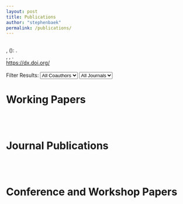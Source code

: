 ```yaml
---
layout: post
title: Publications
author: "stephenbaek"
permalink: /publications/
---
```


<script src="https://code.jquery.com/jquery-3.2.1.min.js"></script>
<script type="text/javascript" src="https://cdn.jsdelivr.net/gh/pcooksey/bibtex-js@1.0.0/src/bibtex_js.min.js"></script>
<script>
    function bibtex_callback(bibtex_display){
        // Count the total number of publicatiions within the category (for numbering)
        let pub_cnt = 0        
        for (let i = 0; i < bibtex_display.children.length; i++) {
            pub_cnt += bibtex_display.children[i].getElementsByClassName('bibtexentry').length;
        }
        // For each year
        for (let i = 0; i < bibtex_display.children.length; i++) {
            // Remove the entry if the current year publication is empty
            if(bibtex_display.children[i].getElementsByClassName('bibtexentry').length == 0){
                bibtex_display.children[i].remove();
                i--;
            }
            // Otherwise
            else{
                // Convert entries to lists
                let entries = bibtex_display.children[i].getElementsByClassName('bibtexentry')
                for(let j = 0; j < entries.length; j++){
                    if(entries[j].getElementsByClassName('image').length){
                        var img = document.createElement("img");
                        img.src = "/assets/publications/" + entries[j].getElementsByClassName('image')[0].innerHTML;
                        entries[j].appendChild(img);
                        entries[j].getElementsByClassName('image')[0].parentElement.remove();
                        entries[j].style.paddingBottom = "50px"
                    }
                    entries[j].innerHTML = "<li>" + entries[j].innerHTML + "</li>";
                }
                bibtex_display.children[i].getElementsByClassName('templates')[0].innerHTML = 
                    "<ol start = '" + pub_cnt.toString() + "' reversed='reversed'>" + bibtex_display.children[i].getElementsByClassName('templates')[0].innerHTML + "</ol>";
                pub_cnt = pub_cnt - bibtex_display.children[i].getElementsByClassName('bibtexentry').length;
            }
        }
    }
    function noyear_callback(bibtex_display){
        let entries = bibtex_display.getElementsByClassName('bibtexentry');
        for(let i = 0; i < entries.length; i++){
            if(entries[i].getElementsByClassName('howpublished').length == 0){
                entries[i].remove();
                i--;
            }
        }
        bibtex_callback(bibtex_display)
        let titles = bibtex_display.getElementsByTagName('h2');
        for(let i = 0; i < titles.length; i++){
            titles[i].remove();
            i--;
        }
    }
</script>

<!-- <bibtex src="test.bib"></bibtex>
<bibtex src="text1.bib"></bibtex> -->
<bibtex src="/assets/publications/publications.bib"></bibtex>
<div class="bibtex_structure">
  <div class="group year" extra="DESC number">
    <h2 class="title"></h2>
    <div class="templates"></div>
  </div>
</div>

<div class="bibtex_template">
    <div style="font-weight: bold;">
        <span class="title"></span>
    </div>
    <div class="if author">
        <span class="author" max="10"></span>
    </div>
    <div class="if journal">
        <span class="journal" style="font-style: italic;"></span><span class="if volume">, <span class="volume"></span><span class="if number">(<span class="number"></span>)</span>:</span><span class="if pages"> <span class="pages"></span></span>.
    </div>
    <div class="if booktitle">
        <span class="booktitle" style="font-style: italic;"></span><span class="if address">, <span class="address"></span></span><span class="if pages">, <span class="pages"></span></span>.
    </div>
    <div class="if howpublished">
        <span class="howpublished"></span>
    </div>
    <div class="if doi">
        <a class="bibtexVar" href="http://dx.doi.org/+DOI+" extra="doi">
        https://dx.doi.org/<span class="doi"></span>
        </a>
    </div>
    <div class="if addendum">
        <span class="addendum" style="color:#E84A5F; font-weight: bold;"></span>
    </div>
    <div class="if image">
        <span class="image"></span>
    </div>
    <!-- <img class="bibtexVar" extra="BIBTEXKEY" id='+BIBTEXKEY+'> -->
    <!-- <img class="bibtexVar" src="/assets/publications/+BIBTEXKEY+.jpg" extra="BIBTEXKEY" onerror="imgError(this)"> -->
    <br/>
</div>
<!-- 
<input type="text" class="bibtex_search" id="searchbar" placeholder="Search publications"> -->


<div>
Filter Results: 
<select class="bibtex_search bibtex_generate_author" search="author">
  <option value="">All Coauthors</option>
</select>
<select class="bibtex_search bibtex_generate_journal" search="journal">
  <option value="">All Journals</option>
</select>
</div>


# Working Papers
<div class="bibtex_display" bibtextypekey="MISC" callback="noyear_callback(bibtex_display)"></div>
<br/>&nbsp;<br/>


# Journal Publications
<div class="bibtex_display" bibtextypekey="ARTICLE" callback="bibtex_callback(bibtex_display)"></div>

<br/>&nbsp;<br/>

# Conference and Workshop Papers
<div class="bibtex_display" bibtextypekey="INPROCEEDINGS" callback="bibtex_callback(bibtex_display)"></div>




<!-- 
# Working Papers

0. **Federated learning on adaptively weighted nodes by bilevel optimization**<br/>
Huang, Y., Lin, Q., Baek, S., & Street, N.<br/>
[arXiv:2207.10751](https://arxiv.org/abs/2207.10751)

0. **Physics-aware recurrent convolutional (PARC) neural networks to assimilate meso-scale reactive mechanics of energetic materials**<br/>
Nguyen, P. C., Nguyen, Y.-T., Choi, J. B., Seshadri, P. K., Udaykumar, H., & Baek, S.<br/>
[arXiv:2204.07234](https://arxiv.org/abs/2204.07234)

0. **A predictive model using a deep segmentation network for acute coronary events (ACE) after breast radiotherapy**<br/>
Choi, B. S., Yoo, S. K., Moon, J., Chung, S. Y., Oh, J., Baek, S., Kim, Y., Chang, J. S., Kim, H., & Kim, J. S.<br/>

0. **On the role of depth predictions for 3d human pose estimation**<br/>
Diaz-Arias, A., Messmore, M., Shin, D., & Baek, S.<br/>
[arXiv:2103.02521](https://arxiv.org/abs/2103.02521)

0. **Interpretable sequence classification via prototype trajectory**<br/>
Hong, D., Baek, S., & Wang, T.<br/>
[arXiv:2007.01777](https://arxiv/org/abs/2007.01777)
{:start="5"}
{:reversed="reversed"} 

<br/>&nbsp;

# Journal Publications
### 2022
0. **Synthesizing controlled microstructures of porous media using generative adversarial networks and reinforcement learning**<br/>
Nguyen, P. C., Vlassis, N. N., Bahmani, B., Sun, W., Udaykumar, H., & Baek, S.<br/>
*Scientific Reports*,<br/>
[doi:10.1038/s41598-022-12845-7](https://doi.org/10.1038/s41598-022-12845-7)<br/>
![](/assets/publications/nguyen2022ganac.png)<br/>&nbsp;

0. **Enabling AI innovation via data and model sharing: an overview of the NSF Convergence Accelerator Track D**<br/>
Baru, C., Pozmantier, M., Altintas, I., Baek, S., Cohen, J., Condon, L., Fanti, G., Fernandez, R. C., Jackson, E., Lall, U., Landman, B., Li, H. H., Marin, C., Lopez, B. M., Metaxas, D., Olsen, B., Page, G., Shang, J., Turkan, Y., & Zhang, P.<br/>
*AAAI AI Magazine*,<br/>
[doi:10.1002/aaai.12042](https://doi.org/10.1002/aaai.12042)<br/>

0. **Meso-scale simulation of energetic materials I: a method for generating synthetic microstructures using deep feature representations**<br/>
Roy, S., Neal, C., Nguyen, Y. T., Baek, S., & Udaykumar, H. S.<br/>
*Journal of Applied Physics*,<br/>
[doi:10.1063/5.0065294](https://doi.org/10.1063/5.0065294)<br/>
{:start="36"}
{:reversed="reversed"}

### 2021
0. **Machine learning model for understanding laser superhydrophobic surface functionalization**<br/>
Huang, W., Samanta, A., Chen, Y., Baek, S., Shaw, S. K., & Ding, H.<br/>
*Journal of Manufacturing Processes*,<br/>
[doi:10.1016/j.jmapro.2021.08.007](https://doi.org/10.1016/j.jmapro.2021.08.007)<br/>

0. **Body shape matters: Evidence from machine learning on body shape-income relationship**<br/>
Song, S. & Baek, S.<br/>
*PLOS ONE*,<br/>
[doi:10.1371/journal.pone.0254785](https://doi.org/10.1371/journal.pone.0254785)<br/>
(<span style="color:#E84A5F">**Featured in PsyPost, Daily Mail, CBS The Doctors TV Show, Virginia Public Radio, and others**</span>)
![](/projects/shape-matters/img/graphAE.png)<br/>&nbsp;

0. **Machine learning prediction of fall-risk in older adults using timed up & go test kinematics**<br/>
Roshdibenam, V., Jogerst, G. J., Butler, N. R., & Baek, S.<br/>
*Sensors*,<br/>
[doi:10.3390/s21103481](https://doi.org/10.3390/s21103481)<br/>

0. **ANMAF: an automated neuronal morphology analysis framework using convolutional neural networks**<br/>
Tong, L., Langton, R., Glykys, J., & Baek, S.<br/>
*Scientific Reports,*<br/>
[doi:10.1038/s41598-021-87471-w](https://doi.org/10.1038/s41598-021-87471-w)
{:start="33"}
{:reversed="reversed"}

### 2020
0. **Mesh repairing using topology graphs**<br/>
Charton, J., Baek, S., & Kim, Y.<br/>
*Journal of Computational Design and Engineering*, <br/>
[doi:10.1093/jcde/qwaa076](https://doi.org/10.1093/jcde/qwaa076)<br/>
![](/assets/publications/charton2020.jpg)<br/>&nbsp;

0. **Deep learning for synthetic microstructure generation in a materials-by-design framework for heterogeneous energeticmaterials**<br/>
Chun, S., Roy, S., Nguyen, Y. T., Choi, J. B., Udaykumar, H., & **Baek, S.**<br/>
*Scientific Reports*, 10: 13307<br/>
[doi:10.1038/s41598-020-70149-0](https://doi.org/10.1038/s41598-020-70149-0)<br/>
[Nature Research Community Blog](https://devicematerialscommunity.nature.com/posts/generating-synthetic-material-microstructures-using-generative-adversarial-networks-gan)<br/>
![](/assets/publications/chun2020gan.gif)<br/>&nbsp;

0. **ZerNet: Convolutional neural networkson arbitrary surfaces via Zernike local tangent space estimation**<br/>
Sun, Z., Rooke, E., Charton, J., He, Y., Lu, J., & **Baek, S.**<br/>
*Computer Graphics Forum*, 39(6): 204-216<br/>
[doi:10.111/cgf.14012](https://doi.org/10.1111/cgf.14012)<br/>
![](/assets/publications/sun2020zernet.png)<br/>&nbsp;

0. **Embedded spectral descriptors: learning the point-wise correspondence metric via Siamese neural networks**<br/>
Sun, Z., He, Y., Gritsenko, A., Lendasse, A., & **Baek, S.**<br/>
*Journal of Computational Design and Engineering*, 7(1): 18–29<br/>
[doi:10.1093/jcde/qwaa003](https://doi.org/10.1093/jcde/qwaa003)<br/>
![](/assets/publications/sun2020siamese.png)<br/>&nbsp;
{:start="29"}
{:reversed="reversed"}

### 2019
0. **Deep segmentation networks predict survival of non-small cell lung cancer**<br/>
**Baek, S.**, He, Y. (equal contribution), Allen, B. G., Buatti, J. M., Smith, B. J., Tong, L., Sun, Z., Li, R., Wu, J., Diehn, M., Loo, B. W., Plichta, K. A., Seyedin, S. N., Gannon, M., Cabel, K. R., Kim, Y., & Wu, X.<br/>
*Scientific Reports*, 9: 17286<br/>
[doi:10.1038/s41598-019-53461-2](https://doi.org/10.1038/s41598-019-53461-2)<br/>
![](/assets/publications/he2019cancer.png)<br/>&nbsp;

0. **Modeling and forecasting short-term power load with copula model and deep belief network**<br/>
Ouyang, T., He, Y., Li, H., Sun, Z., & **Baek, S.**<br/>
*IEEE Transactions on Emerging Topics in Computational Intelligence*, 3(2): 127-136<br/>
[doi:10.1109/TETCI.2018.2880511](https://doi.org/10.1109/TETCI.2018.2880511)

0. **4D cardiac motion modeling using pair-wise mesh registration**<br/>
Yoon, S., **Baek, S.**, & Lee, D.<br/>
*Lecture Notes in Computer Science*, 11395: 161–170<br/>
[doi:10.1007/978-3-030-12029-0_18](https://doi.org/10.1007/978-3-030-12029-0_18)
{:start="25"}
{:reversed="reversed"}

### 2018

0. **A quantitative assessment of variations in the palm surface area as a percentage of total body surface area within the general population**<br/>
Liu, T. C., Bhatt, R., Farrell, K. D., **Baek, S.**, Liu, Y. M., Abdel-Malek, K., & Arora, J.<br/>
*International Journal of Human Factors Modelling and Simulation*, 6(1): 81–96<br/>
[doi:10.1504/IJHFMS.2018.091359](https://doi.org/10.1504/IJHFMS.2018.091359)

0. **Extreme Learning Machinesfor VISualization+R - Mastering visualization with target variables**<br/>
Gritsenko, A., Akusok, A., **Baek, S.**, Miche, Y., & Lendasse, A.<br/>
*Cognitive Computation*, 10(3): 464–477<br/>
[doi:10.1007/s12559-017-9537-6](https://doi.org/10.1007/s12559-017-9537-6)<br/>
![](/assets/publications/Gritsenko2018.jpg)<br/>&nbsp;

0. **Manufacturability analysis for additive manufacturing using a novel feature recognition technique**<br/>
Shi, Y., Zhang, Y., **Baek, S.**, Backer, W. D., & Harik, R.<br/>
*Computer-Aided Design and Applications*, 15(6): 941-952<br/>
[doi:10.1080/16864360.2018.1462574](https://doi.org/10.1080/16864360.2018.1462574)<br/>
![](/assets/publications/Shi2018.jpg)<br/>&nbsp;

0. **Machine learning-aided exploration of relationship between strength and elastic properties in ascending thoracic aneurysm**<br/>
Luo, Y., Fan, Z., **Baek, S.**, & Lu, J.<br/>
*International Journal for Numerical Methods in Biomedical Engineering*, 34(6): e2977<br/>
[doi:10.1002/cnm.2977](https://doi.org/10.1002/cnm.2977)

0. **Mesh segmentation via geodesic curvature flow**<br/>
Sun, Z., Harik, R., & **Baek, S.**<br/>
*Computer-Aided Design and Applications*, 15(5): 677–683<br/>
[doi:10.1080/16864360.2018.1441235](https://doi.org/10.1080/16864360.2018.1441235)<br/>
![](/assets/publications/Sun2018.jpg)<br/>&nbsp;
{:start="22"}
{:reversed="reversed"}

### 2017

0. **Shape Terra: mechanical feature recognition based on a persistent heat signature**<br/>
Harik, R., Shi, Y., & **Baek, S.**<br/>
*Computer-Aided Design and Applications*, 14(2): 206–218<br/>
[doi:10.1080/16864360.2016.1223433](https://doi.org/10.1080/16864360.2016.1223433)<br/>
![](/assets/publications/Harik2017.jpg)<br/>&nbsp;
{:start="17"}
{: reversed="reversed"}

### 2016
0. **ELMVIS+: Fast nonlinear visualization technique based on cosine distance and extreme learning machines**<br/>
Akusok, A., **Baek, S.**, Miche, Y., Björk, K.-M., Nian, R., Lauren, P., & Lendasse, A.<br/>
*Neurocomputing*, 205: 247–263<br/>
[doi:10.1016/j.neucom.2016.04.039](https://doi.org/10.1016/j.neucom.2016.04.039)<br/>
![](/assets/publications/Akusok2016a.jpg)<br/>&nbsp;

0. **Statistical foot shape analysis for mass-customisation of footwear**<br/>
**Baek, S.-Y.** & Lee, K.<br/>
*International Journal of Computer Aided Engineering and Technology*, 8(1/2): 80–98<br/>
[doi:10.1504/IJCAET.2016.073265](https://doi.org/10.1504/IJCAET.2016.073265)
<br/>&nbsp;
{:start="16"}
{: reversed="reversed"}

### 2015
0. **Differential operators on a triangular mesh and their applications**<br/>
**Baek, S.-Y.**, Kam, D.-U., & Lee, K.<br/>
*Transactions of the Society of CAD/CAM Engineers*, 20(1): 44–54.<br/>
![](/assets/publications/Baek2015b.jpg)<br/>&nbsp;

0. **Isometric shape interpolation**<br/>
Baek, S.-Y., Lim, J., & Lee, K.<br/>
*Computers & Graphics*, 46(1): 257–263<br/>
[doi:10.1016/j.cag.2014.09.025](https://doi.org/10.1016/j.cag.2014.09.025)<br/>
<img src="/assets/GitHub-Mark-20px.png" style="display:inline;margin: 0 0 -4px 0;"> [Source Code](https://github.com/stephenbaek/isoblend)<br/>
![](/assets/publications/Baek2015a.jpg)<br/>&nbsp;

0. **An algorithm for estimating surface normal from its boundary curves**<br/>
Park, J., Kim, T., **Baek, S.-Y.**, & Lee, K.<br/>
*Journal of Computational Design and Engineering*, 2(1): 67–72<br/>
[doi:10.1016/j.jcde.2014.11.007](https://doi.org/10.1016/j.jcde.2014.11.007)<br/>
![](/assets/publications/Park2015.jpg)<br/>&nbsp;
{:start="14"}
{: reversed="reversed"}

### 2014
0. **An isometric shape interpolation method on mesh models**<br/>
**Baek, S.-Y.** & Lee, K.<br/>
*Transactionsof the Society of CAD/CAM Engineers*, 19(2): 1–10

0. **3D volume drawing on a potter’s wheel**<br/>
Cho, S., Baek, D., **Baek, S.-Y.**, Lee, K., & Bang, H.<br/>
*IEEE Computer Graphics and Applications*, 34(3): 50–58<br/>
[doi:10.1109/MCG.2014.3](https://doi.org/10.1109/MCG.2014.3)<br/>
<img src="/assets/youtube-20x20.png" style="display:inline;margin: 0 0 -4px 0;"> [Video](https://www.youtube.com/watch?v=zbYn-kwfMlc)<br/>
![](/assets/publications/Cho2014.jpg)<br/>&nbsp;

0. **Automatic detection of inferior alveolar nerve canal from cone-beam computed tomography images for dental surgery planning**<br/>
Choi, J.-H., **Baek, S.-Y.**, Kim, Y., Son, T.-G., Park, S., & Lee, K.<br/>
*Studies in Health Technology and Informatics*, 196(1): 61–65<br/>
[doi:10.3233/978-1-61499-375-9-61](https://doi.org/10.3233/978-1-61499-375-9-61)

0. **GaFinC: gaze and finger control interface for 3D model manipulation in CAD application**<br/>
Song, J., Cho, S., **Baek, S.-Y.**, Lee, K., & Bang, H.<br/>
*Computer-Aided Design*, 46(1): 239–245<br/>
[doi:10.1016/j.cad.2013.08.039](https://doi.org/10.1016/j.cad.2013.08.039)<br/>
<img src="/assets/youtube-20x20.png" style="display:inline;margin: 0 0 -4px 0;"> [Video](https://www.youtube.com/watch?v=TTwwV7xc_Aw)<br/>
![](/assets/publications/Song2014.jpg)<br/>&nbsp;
{:start="11"}
{: reversed="reversed"}

### 2013
0. **Parametric human body modeling system for virtual garment fitting**<br/>
**Baek, S.-Y.** & Lee, K.<br/>
*International Journal of Computer Aided Engineering and Technology, 5(2/3): 242–261<br/>
[doi:10.1504/IJCAET.2013.052932](https://doi.org/10.1504/IJCAET.2013.052932)

0. **Automated bone landmarks prediction on the femur using anatomical deformation technique**<br/>
**Baek, S.-Y.**, Wang, J. H., Song, I., Lee, K., Lee, J., & Koo, S.<br/>
*Computer-Aided Design*, 45(2): 505–510<br/>
[doi:10.1016/j.cad.2012.10.033](https://doi.org/10.1016/j.cad.2012.10.033)<br/>
![](/assets/publications/Baek2013a.jpg)<br/>&nbsp;
{:start="7"}
{: reversed="reversed"}

### 2012
0. **Changes in medio-lateral knee joint reactionforce of patients with over-pronation during gait due to insole parameters - A case study**<br/>
Lee, S., **Baek, S.-Y.**, Son, J., Kim, D., & Lee, K.<br/>
*Transactionsof the Society of CAD/CAM Engineers*, 17(3): 149–155

0. **Parametric human body shape modeling framework for human-centered product design**<br/>
**Baek, S.-Y.** & Lee, K.<br/>
*Computer-Aided Design*, 44(1): 56–67<br/>
[doi:10.1016/j.cad.2010.12.006](https://doi.org/10.1016/j.cad.2010.12.006)<br/>
**Top 25 Hottest Articles Published in Computer-Aided Design in 2012, Elsevier**<br/>
![](/assets/publications/Baek2012.jpg)<br/>&nbsp;
{:start="5"}
{: reversed="reversed"}

### 2010
0. **3D generic vertebra model for computer aided diagnosis**<br/>
Lee, J., **Baek, S.-Y.**, & Lee, K.<br/>
*Transactions of the Society of CAD/CAM Engineers*, 15(4): 297–305<br/>
**Best Paper of the Year**

0. **Evaluation of handheld products by computinguser hand fatigue**<br/>
Choi, J.-H., Park, S.-W., **Baek, S.-Y.**, & Lee, K.<br/>
*Simulation Modeling Practice and Theory*, 18(2): 230–239<br/>
[doi:10.1016/j.simpat.2009.10.009](https://doi.org/10.1016/j.simpat.2009.10.009)<br/>
![](/assets/publications/Choi2010.jpg)<br/>&nbsp;
{:start="3"}
{: reversed="reversed"}

### 2009
0. **Synthesis of human body shape for given body sizes using 3D body scan data**<br/>
Jang, T., **Baek, S.-Y.**, & Lee, K.<br/>
*Transactions of the Society of CAD/CAM Engineers*, 14(6): 364–373<br/>
**Best Paper of the Year**
{: reversed="reversed"}

<br/>&nbsp;

# Conference Presentations

### 2022
0. **Cation-chloride cotransporters' role in neuronal swelling during oxygen-glucose deprivation in the neonatal neocortex.**
Takezawa, Y., Langton, R., Baule, S. M., Zimmerman, M. B., Baek, S., & Glykys, J.<br/>
In *The Society for Neuroscience 2022 Annual Meeting. San Diego, California. To appear.*

0. **A deep learning approach for topology optimization to enhance structural design**
Moghadasi, N., Nguyen, P. C., & Baek, S.<br/>
In *ASME International Mechanical Engineering Congress & Exposition (IMECE). Columbus, Ohio. To appear.*

0. **Multiscale homogenization for structure-property linkage modeling in design for additive manufacturing of cellular structure**
Nguyen, P. C., Kim, Y., Choi, Y., & Baek, S.<br/>
In *ASME International Mechanical Engineering Congress & Exposition (IMECE). Columbus, Ohio. To appear.*

0. **Physics-aware AI-directed framework for microstructural design of shocked materials**
Choi, J., Nguyen, P., Nguyen, Y.-T., Udaykumar, H., & Baek, S.<br/>
*In The USACM Thematic Conference on Uncertainty Quantification for Machine Learning Integrated Physics Modeling (MLIP). Arlington, Virginia.*
(<span style="color:#E84A5F">**Best Poster Award**</span>)

0. **A novel AI-assisted framework for microstructural design of shocked materials**
Choi, J. B., Nguyen, P. C., Nguyen, Y.-T., Udaykumar, H., & Baek, S.<br/>
In *The 22nd Biennial Conference of the APS Topical Group on Shock Compression of Condensed Matter (SHOCK22). Anaheim, California.*

0. **Establishing the structure-property-performance linkage of pressed energetic materials using physics-aware recurrent convolutional neural networks (PARC)**
Nguyen, P. C. H., Choi, J. B., Nguyen, Y.-T., Udaykumar, H., & Baek, S.<br/>
In *The 22nd Biennial Conference of the APS Topical Group on Shock Compression of Condensed Matter (SHOCK22). Anaheim, California.*

0. **Learning continuum strength models for meso-scale simulations of HMX from molecular dynamics using deep neural networks**
Walters, D., Herrin, J., Sewell, T., Baek, S., & Udaykumar, H.<br/>
In *The 22nd Biennial Conference of the APS Topical Group on Shock Compression of Condensed Matter (SHOCK22). Anaheim, California.*

0. **Bridging meso- and macro-scales using machine learning for simulations of shocked heterogenous energetic materials**
Udaykumar, H., Baek, S., Nguyen, Y. T., Nguyen, P., & Sen, O.<br/>
In *The 19th U.S. National Congress on Theoretical and Applied Mechanics. Austin, Texas.*

0. **Exploring the structure-property-performance linkage of energetic materials via physics-aware recurrent convolutions**
Nguyen, P., Choi, J., Nguyen, Y.-T., Baek, S., & Udaykumar, H.<br/>
In *The Mach Conference. Baltimore, Maryland.*

0. **Synthesizing realistic images of material microstructures using convolutional neural networks**
Baek, S., Udaykumar, H., Sun, W., & Nguyen, P.<br/>
In *The 150th Annual Meeting & Exhibition of the Minerals, Metals & Materials Society (TMS2022). Anaheim, California.*
{:start="71"}
{: reversed="reversed"}

### 2021
0. Brown, C. R., Juno, J. L., Howes, G. G., Haggerty, C. C., Baek, S. S., & Batabyal, A. (2021). Anal-
ysis of instabilities in quasi-perpendicular magnetized collisionless shocks using the field-particle
correlation technique. In The 63th Annual Meeting of the APS Division of Plasma Physics.
{:start="61"}
{: reversed="reversed"}

### 2020
0. **Artificial intelligence techniques for materials-by-design of energetic materials**<br/>
Udaykumar, H. S., Baek, S., Nguyen, Y. T., Chun, S., & Seshadri, P. K.<br/>
In *The 32nd Joint Army Navy NASA Air Force (JANNAF) Energetics Systems Hazards (ESHS) Meeting. Virtual*

0. **The  use  of  machine  learning  topredict fall risk in older adults**<br/>
Jogerst, G., Roshdibenam, V., Butler, N., Xu, Y., & **Baek, S.**<br/>
In *North American Primary Care Research Group (NAPCRG) 48th Annual Meeting. San Francisco, California*

0. **Learning geometric data via generative neural networks**<br/>
**Baek, S.**<br/>
In *IISE Annual Conference & Expo 2020. New Orleans, Louisiana*

0. **Ergonomic assessment via deepconvolutional neural networks**<br/>
Shull, J. R., Kim, H., Roshdibenam, V., Fethke, N., & **Baek, S.**<br/>
In *IISE Annual Conference & Expo 2020. New Orleans, Louisiana*
{:start="60"}
{: reversed="reversed"}

### 2019
0. **NADS-Net: A nimble architecture for driver and seat belt detection via convolutional neural networks**<br/>
Chun, S., Hamidi Ghalehjegh, N., Choi, J. B., Schwarz, C. W., Gaspar, J. G., McGehee, D. V., **Baek, S.**<br/>
In *International Conference on Computer Vision (ICCV)-Autonomous Driving Workshop. Seoul, Korea*<br/>
(<span style="color:#E84A5F">**Acceptance rate:30.91%**</span>)
![](/assets/publications/chun2019nadsnet.png)<br/>&nbsp;

0. **Cotransport of water and chloride through co-cotransporters during neocortical seizures**<br/>
Duquette, E., Rahmati, N., Duquette, K., Tong, L., **Baek, S.**, Staley, K., & Glykys, J.<br/>
In *Gordon Research Conference: Spatio-Temporal Control of GABAergic Signaling and Its Breakdown in Brain Disorders. Newry, Maine, United States*

0. **Asphalt pavement crack detection based on deep learning**<br/>
Moon, B., Choi, J. B., Lee, H. D., & **Baek, S.**<br/>
In *International Conference on Smart Cities. Seoul, Korea*

0. **Synthetic CT generation using unpaired images in a CycleGAN with identity loss**<br/>
Sun, Z., **Baek, S.**, Yaddanapudi, S., & St-Aubin, J.<br/>
In *2019 Annual Meeting of the American Association of Physicists in Medicine (AAPM 2019), San Antonio, Texas*

0.  **Multi-scale embedded CNN for music tagging (MsE-CNN)**<br/>
Ghalehjegh, N. H., Vahidzadeh, M., & **Baek, S.**<br/>
In *International Conference on Machine Learning (ICML) Workshop. Long Beach, California, United States*
{:start="56"}
{: reversed="reversed"}
 
### 2018
0. **Shape matters: Evidences from machine learning on body shape-income relationship**<br/>
**Baek, S.** & Song, S.<br/>
In *88th Southern Economic Association Annual Meetings (SEA2018), Washington, D.C., United States*
 
0. **Shape matters: Evidences from machine learning on body shape-income relationship**<br/>
**Baek, S.** & Song, S.<br/>
In *28th Annual Meeting of Midwest Econometrics Group (MEG2018), Madison, Wisconsin, United States*

0. **4D cardiac motion modeling using pair-wise mesh registration**<br/>
Yoon, S., **Baek, S.**, & Lee, D.<br/>
In *21st International Conference on Medical Image Computing & Computer Assisted Intervention (MICCAI) Workshop, Granada, Spain*

0. **Economic models with non-Euclidean data**<br/>
**Baek, S.** & Song, S.<br/>
In *2018 Joint Statistical Meetings (JSM2018), Vancouver, Canada*

0. **Applying machine learning for automated liver segmentation on radiotherapy planning CT**<br/>
**Baek, S.**, Sun, Z., Yaddanapudi, S., Kim, Y., Gross, B., Hawkes, K., McCune, K., Yuan, T., & Xia, J.<br/>
In *2018 Annual Meeting of the American Association of Physicists in Medicine (AAPM2018), Nashville, Tennessee, United States*

0. **Predicting manufactured shapes of a projection micro-stereolithography process via convolutional encoder-decoder networks**<br/>
He, Y., Fei, F., Wang, W., Song, X., Sun, Z., & **Baek, S.**<br/>
In *ASME 2018 International Design Engineering Technical Conferences & Computers and Information in Engineering Conference (IDETC/CIE2018), Quebec, Canada*

0. **Wall stress estimation in cerebral aneurysm via geometric convolutional neural network**<br/>
**Baek, S.**, Sun, Z., & Lu, J.<br/>
In *8th World Congress of Biomechanics (WCB2018), Dublin, Ireland*

0. **Machine-learning investigation of relationship between strength and response features in ascending thoracic aneurysm tissue**<br/>
Luo, Y., Fan, Z., **Baek, S.**, & Lu, J.<br/>
In *8th World Congress of Biomechanics (WCB2018), Dublin, Ireland*

0. **Estimation of economic models with non-Euclidean data**<br/>
**Baek, S.** & Song, S.<br/>
In *New Frontiers in Econometrics, Stamford, Connecticut*
{:start="51"}
{: reversed="reversed"}

<br/>&nbsp;

### 2017
0. **Deformable surface registration with extreme learning machines**<br/>
Gritsenko, A., Sun, Z., **Baek, S.**, Miche, Y., Hu, R., & Lendasse, A.<br/>
In *International Conference on Extreme Learning Machines (ELM2017), Yantai, China*

0. **Mosquito Popper: A multiplayer online game for 3D body scan data segmentation**<br/>
Nolte, Z., Riley, M., Harik, R., & **Baek, S.**<br/>
In *14th Annual International CAD Conference (CAD’17), Okayama, Japan*

0. **Validation of feature recognition on manufacturability analysis for additive manufacturing**<br/>
Shi, Y., Zhang, Y., **Baek, S.**, & Harik, R.<br/>
In *14th Annual International CAD Conference (CAD’17), Okayama, Japan*

0. **Mesh segmentation via geodesic curvature flow**<br/>
Sun, Z., **Baek, S.**, & Harik, R.<br/>
In *14th Annual International CAD Conference (CAD’17), Okayama, Japan*

0. **Parametric modeling of Korean construction workers for the safer construction environment**<br/>
**Baek, S.**, Lee, H., Bhatt, R., Farrell, K., Arora, J. S., & Abdel-Malek, K.<br/>
In *International Conferenceon Maintenance and Rehabilitation of Constructed Infrastructure Facilities (2017MAIREINFRA), Seoul, Korea*<br/>
<span style="color:#E84A5F">**Best Paper Award**

0. **Classifying stress strain curves obtained at rupture and non-rupture sites in ascending thoractic aneurysm tissue using machine learning**<br/>
Luo, Y., **Baek, S.**, & Lu, J.<br/>
In *5th International Conference on Computational and Mathematical Biomedical Engineering (CMBE2017), Pittsburgh, PA, United States*
{:start="42"}
{: reversed="reversed"}

<br/>&nbsp;

### 2016
0. **Incremental ELMVIS for unsupervised learning**<br/>
Akusok, A., Eirola, E., Miche, Y., Oliver, I., Björk, K.-M., Gritsenko, A., **Baek, S.**, & Lendasse, A.<br/>
In *International Conference on Extreme Learning Machines (ELM2016), Marina Bay Sands, Singapore*

0. **ELMVIS++R – Mastering visualization with target variables**<br/>
Gritsenko, A., Akusok, A., **Baek, S.**, & Lendasse, A.<br/>
In *International Conference on Extreme Learning Machines (ELM2016), Marina Bay Sands, Singapore*

0. **Combined non-linear visualization and classification: ELMVIS++C**<br/>
Gritsenko, A., Akusok, A., Miche, Y., Bjork, K.-M., **Baek, S.**, & Lendasse, A.<br/>
In *2016 International Joint Conference on Neural Networks (IJCNN2016), Vancouver, Canada*<br/>
(<span style="color:#E84A5F">**Acceptance rate:58.33%**</span>)

0. **Development of full-resolution anthropometric human models based on nonlinear statistical shape analysis**<br/>
**Baek, S.**, Sun, Z., & Mate, S. S.<br/>
In *7th International Conference of Applied Human Factorsand Ergonomics, Orlando, Florida, United States*
{:start="36"}
{: reversed="reversed"}

<br/>&nbsp;

### 2015
0. **SHAPE TERRA: Industrial feature recognition based on persistent heat signature**<br/>
Harik, R., **Baek, S.-Y.**, Bruchem, B.-J. V., & Tooren, M. V.<br/>
In *12th Annual International CAD Conference (CAD’15), London, The United Kingdom*

0. **Shape Terra: A feature recognition tool using persistent heat signature**<br/>
Harik, R., **Baek, S.-Y.**, Bruchem, B.-J. V., & Tooren, M. V.<br/>
In *2015 Annual Conference of the Society of CAD/CAM Engineers, Pyeongchang, Korea*
{:start="32"}
{: reversed="reversed"}

<br/>&nbsp;

### 2014
0. **Automatic generation of LEGO layout from 3D model**<br/>
Jang, S., Woo, S., Kam, D.-U., **Baek, S.-Y.**, & Lee, K.<br/>
In *2014 Autumn Conference of the Korean Society of Mechanical Engineers, Gwangju, Korea*<br/>
![](/assets/publications/Jang2014.jpg)<br/>&nbsp;

0. **Local parameterization of meshes using geodesics**<br/>
Kim, D.-W., **Baek, S.-Y.**, & Lee, K.<br/>
In *2014 Autumn Conference of the Korean Society of Mechanical Engineers, Gwangju, Korea*

0. **Extraction of a margin line for dental CAD**<br/>
Lee, J., Lim, J., **Baek, S.-Y.**, & Lee, K.<br/>
In *2014 Autumn Conference of the Korean Society of Mechanical Engineers, Gwangju, Korea*

0. **Optimization method for rapid rigid registration between X-ray and digitally reconstructed radiography**<br/>
Woo, S., **Baek, S.-Y.**, & Lee, K.<br/>
In *2014 Autumn Conference of the Korean Society of Mechanical Engineers, Gwangju, Korea*

0. **Isometric shape interpolation**<br/>
**Baek, S.-Y.**, Lim, J., & Lee, K.<br/>
In *Shape Modeling International (SMI2014), Hong Kong*<br/>
(<span style="color:#E84A5F">**Acceptance rate:36%**</span>)

0. **Differential operators on a triangular mesh and their applications**<br/>
**Baek, S.-Y.**, Kam, D.-U., & Lee, K.<br/>
In *2014 Summer Conference of the Society of CAD/CAM Engineers, Muju, Korea*<br/>
<span style="color:#E84A5F">**Best Paper Award**</span>

0. **Algorithm for generating high-precision pointcloud using quaternary coded structured light and phase**<br/>
Kim, D.-W., Lee, J., **Baek, S.-Y.**, & Lee, K.<br/>
In *2014 Summer Conference of the Society of CAD/CAM Engineers, Muju, Korea*

0. **Automatic generation of high-quality digitally reconstructed radiography for registration between 2D X-ray image and 3D CT image**<br/>
Woo, S., Lee, J.-H., **Baek, S.-Y.**, & Lee, K.<br/>
In *2014 Summer Conference of the Society of CAD/CAM Engineers, Muju, Korea*

0. **A C-arm calibration method for 2D-3D registration**<br/>
Lee, J.-H., Woo, S., **Baek, S.-Y.**, Lee, K., Dong, Y., & Lee, S.<br/>
In *2014 Annual Conference of the Korean Society of Medical Robot, Seoul, Korea*

0. **Automatic determination of the insertion axis of a dental crown that minimizes undercut area**<br/>
Lim, J., **Baek, S.-Y.**, Lee, J., & Lee, K.<br/>
In *10th International Symposium on Tools and Methods for Competitive Engineering (TMCE2014), Budapest, Hungary*

0. **An isometric shape nterpolation method on mesh models**<br/>
**Baek, S.-Y.** & Lee, K.<br/>
In *2014 Annual Conference of the Society of CAD/CAM Engineers, Pyeongchang, Korea*<br/>
<span style="color:#E84A5F">**Best Paper Award**</span>

0. **Automatic detection of inferior alveolar nerve canal from cone-beam computed tomography images for dental surgery planning**<br/>
Choi, J.-H., **Baek, S.-Y.**, Kim, Y., Son, T.-G., Park, S., & Lee, K.<br/>
In *NEXTMED/MMVR21, Manhattan Beach, California, United States*

0. **Automatic algorithm for finding insertion axis of dental prosthesis**<br/>
Lim, J., **Baek, S.-Y.**, Lee, J., & Lee, K.<br/>
In *2014 Annual Conference of the Society of CAD/CAM Engineers, Pyeongchang, Korea*<br/>

0. **An algorithm for estimating surface normal from its boundary curves**<br/>
Park, J.-S., Kim, T., **Baek, S.-Y.**, & Lee, K.<br/>
In *2014 Annual Conference of the Society of CAD/CAM Engineers, Pyeongchang, Korea*<br/>
<span style="color:#E84A5F">**Best Student Paper Award**<br/>
{:start="30"}
{: reversed="reversed"}

<br/>&nbsp;

### 2013
0. **GaFinC: Gaze and finger control interface for 3D model manipulation in CAD application**<br/>
Song, J., Cho, S., **Baek, S.-Y.**, Lee, K., & Bang, H.<br/>
In *SIAM Conference on Geometric & Physical Modeling (GD/SPM13), Denver, Colorado, United States*<br/>
(<span style="color:#E84A5F">**Acceptance rate: 26.8%**</span>)
{:start="16"}
{: reversed="reversed"}

<br/>&nbsp;

### 2012
0. **Kinecad: A novel gesture-based CAD system using kinect**<br/>
Park, H., Lee, D., Yang, S., Lee, S., **Baek, S.-Y.**, & Lee, K.<br/>
In *2012 Asian Conference on Design and Digital Engineering (ACDDE2012), Hokkaido, Japan*

0. **Automated bone landmarks prediction on the femur using anatomical deformation technique**<br/>
**Baek, S.-Y.**, Wang, J. H., Song, I., Lee, K., & Koo, S.<br/>
In *Symposium on Solid and Physical Modeling (SPM2012), Dijon, France*<br/>
(<span style="color:#E84A5F">**Acceptance rate: 44%**</span>)

0. **Changes in medio-lateral knee joint reactions of flatfoot patients due to insole conditions**<br/>
Lee, S., **Baek, S.-Y.**, Son, J., Kim, D., & Lee, K.<br/>
In *18th Congress of the European Society of Biomechanics, Lisbon, Portugal*

0. **Statistical analysis of foot shape for designing mass-customized footwear**<br/>
**Baek, S.-Y.**, Son, J., & Lee, K.<br/>
In *9th International Symposium on Tools and Methods for Competitive Engineering (TMCE2012), Karsluhe, Germany*

0. **Automatic measurement of dimensions of 3D foot scan data**<br/>
Son, J., **Baek, S.-Y.**, & Lee, K.<br/>
In *Asian Workshop on 3D Body Scanning Technologies, Tokyo, Japan*

0. **Knowledge-based design framework for user-tailored insoles**<br/>
**Baek, S**, Son, J., & Lee, K.<br/>
In *Annual Conference of the Society of CAD/CAM Engineers, Pyeongchang, Korea*<br/>
<span style="color:#E84A5F">**Invited Talk**</span>

0. **Changes in medio-lateral knee joint reaction force of patients with over-pronation during gait due to insole parameters**<br/>
Lee, S., **Baek, S.-Y.**, Son, J., Kim, D., & Lee, K.<br/>
In *2012 Annual Conference of the Society of CAD/CAM Engineers, Pyeongchang, Korea*

0. **An algorithm for automatic measurement of dimensions of 3D foot scan data**<br/>
Son, J., **Baek, S.-Y.**, & Lee, K.<br/>
In *2012 Annual Conference of the Society of CAD/CAM Engineers, Pyeongchang, Korea*
{:start="15"}
{: reversed="reversed"}

<br/>&nbsp;

### 2011
0. **Deformation of raw 3D scan surfaces via multi-resolution RBF networks**<br/>
**Baek, S.-Y.**, Lee, J., & Lee, K.<br/>
In *Asian Workshop on 3D Body Scanning Technologies, Tokyo, Japan*

0. **Statistical deformation of femur geometry**<br/>
Jo, J., **Baek, S.-Y.**, Lee, K., Song, I.-s., & Koo, S.<br/>
In *2011 Spring Conference of the Korean Society of Mechanical Engineers, Pohang, Korea*

0. **3D generic vertebra model for computer aided diagnosis**<br/>
Lee, J., **Baek, S.-Y.**, & Lee, K.<br/>
In *2011 Annual Conference of the Society of CAD/CAM Engineers, Pyeongchang, Korea*
{:start="7"}
{: reversed="reversed"}

<br/>&nbsp;

### 2010
0. **Parametric human body modeling system for virtual garment fitting**<br/>
**Baek, S.-Y.** & Lee, K.<br/>
In *8th International Symposium on Tools and Methods of Competitive Engineering (TMCE2010), Ancona, Italy.*

0. **Interactive parametric modeling of human body shape**<br/>
**Baek, S.-Y.** & Lee, K.<br/>
In *2010 Asian Conference on Design and Digital Engineering (ACDDE2010), Jeju, Korea*
{:start="4"}
{: reversed="reversed"}

<br/>&nbsp;

### 2009
0. **3D face model reconstruction from single 2D frontal image**<br/>
**Baek, S.-Y.**, Kim, B.-Y., & Lee, K.<br/>
In *8th ACM SIGGRAPH International Conference on Virtual Reality Continuum and Its Applications inIndustry (VRCAI ’09), Tokyo, Japan*<br/>
(<span style="color:#E84A5F">**Acceptance rate: 41%**</span>)

0. **Synthesis of human body shape for given body parameters us-ing3d body scan data**<br/>
Jang, T., **Baek, S.-Y.**, & Lee, K.<br/>
In *2009 Annual Conference of the Society of CAD/CAM Engineers, Pyeongchang, Korea*
{: reversed="reversed"}
 -->

